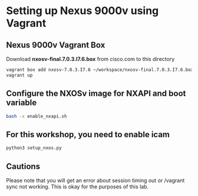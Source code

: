 # Setting up Nexus 9000v using Vagrant

## Nexus 9000v Vagrant Box

Download **nxosv-final.7.0.3.I7.6.box** from cisco.com to this directory

```bash
vagrant box add nxosv-7.0.3.I7.6 ~/workspace/nxosv-final.7.0.3.I7.6.box
vagrant up
```

## Configure the NXOSv image for NXAPI and boot variable

```bash
bash -x enable_nxapi.sh
```

## For this workshop, you need to enable icam

```bash
python3 setup_nxos.py
```

## Cautions

Please note that you will get an error about session timing
out or /vagrant sync not working.  This is okay for the purposes of
this lab.
